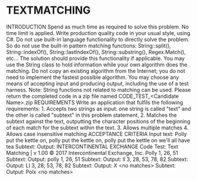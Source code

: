 # TEXTMATCHING
INTRODUCTION  Spend as much time as required to solve this problem. No time limit is applied. Write production quality code in your usual style, using C#. Do not use built-in language functionality to directly solve the problem. So do not use the built-in pattern matching functions:  String::split(), String::indexOf(), String::lastIndexOf(), String::substring(), Regex.Match(), etc...  The solution should provide this functionality if applicable. You may use the String class to hold information while your own algorithm does the matching. Do not copy an existing algorithm from the Internet; you do not need to implement the fastest possible algorithm. You may choose any means of accepting input and producing output, including the use of a test harness. Note: String functions not related to matching can be used.  Please return the completed code in a zip file named CODE_TEST_&lt;Candidate Name>.zip  REQUIREMENTS  Write an application that fulfils the following requirements:  1. Accepts two strings as input: one string is called "text" and the other is called "subtext" in  this problem statement, 2. Matches the subtext against the text, outputting the character positions of the beginning  of each match for the subtext within the text. 3. Allows multiple matches 4. Allows case insensitive matching  ACCEPTANCE CRITERIA  Input text: Polly put the kettle on, polly put the kettle on, polly put the kettle on we'll all have tea  Subtext: Output:  INTERCONTINENTAL EXCHANGE Code Test: Text Matching | v 1.00  © 2017 Intercontinental Exchange, Inc.  Polly 1, 26, 51 Subtext: Output:  polly 1, 26, 51 Subtext: Output:  ll 3, 28, 53, 78, 82 Subtext: Output:  Ll 3, 28, 53, 78, 82 Subtext: Output:  X &lt;no matches> Subtext: Output:  Polx &lt;no matches> 
